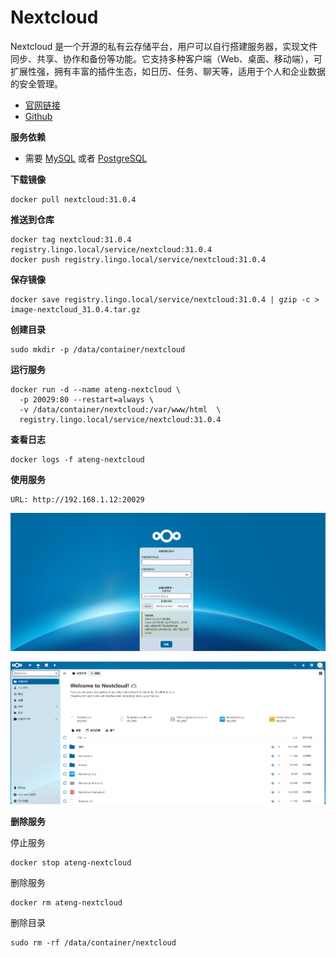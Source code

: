 # Nextcloud

Nextcloud 是一个开源的私有云存储平台，用户可以自行搭建服务器，实现文件同步、共享、协作和备份等功能。它支持多种客户端（Web、桌面、移动端），可扩展性强，拥有丰富的插件生态，如日历、任务、聊天等，适用于个人和企业数据的安全管理。

- [官网链接](https://nextcloud.com/)
- [Github](https://github.com/nextcloud/server)

**服务依赖**

- 需要 [MySQL](/work/docker/service/mysql/) 或者 [PostgreSQL](/work/docker/service/mysql/)

**下载镜像**

```
docker pull nextcloud:31.0.4
```

**推送到仓库**

```
docker tag nextcloud:31.0.4 registry.lingo.local/service/nextcloud:31.0.4
docker push registry.lingo.local/service/nextcloud:31.0.4
```

**保存镜像**

```
docker save registry.lingo.local/service/nextcloud:31.0.4 | gzip -c > image-nextcloud_31.0.4.tar.gz
```

**创建目录**

```
sudo mkdir -p /data/container/nextcloud
```

**运行服务**

```
docker run -d --name ateng-nextcloud \
  -p 20029:80 --restart=always \
  -v /data/container/nextcloud:/var/www/html  \
  registry.lingo.local/service/nextcloud:31.0.4
```

**查看日志**

```
docker logs -f ateng-nextcloud
```

**使用服务**

```
URL: http://192.168.1.12:20029
```

![image-20250511095931776](./assets/image-20250511095931776.png)

![image-20250511100057355](./assets/image-20250511100057355.png)

**删除服务**

停止服务

```
docker stop ateng-nextcloud
```

删除服务

```
docker rm ateng-nextcloud
```

删除目录

```
sudo rm -rf /data/container/nextcloud
```

